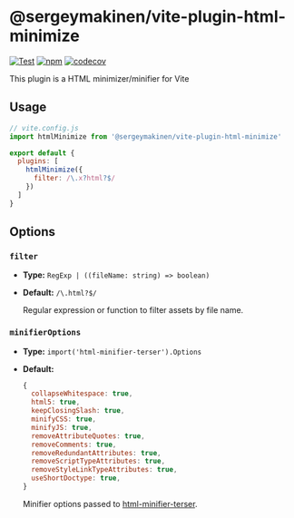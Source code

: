 # @sergeymakinen/vite-plugin-html-minimize

[![Test](https://github.com/sergeymakinen/vite-plugin-html-minimize/actions/workflows/test.yml/badge.svg)](https://github.com/sergeymakinen/vite-plugin-html-minimize/actions/workflows/test.yml)
[![npm](https://img.shields.io/npm/v/@sergeymakinen/vite-plugin-html-minimize)](https://www.npmjs.com/package/@sergeymakinen/vite-plugin-html-minimize)
[![codecov](https://codecov.io/gh/sergeymakinen/vite-plugin-html-minimize/branch/main/graph/badge.svg)](https://codecov.io/gh/sergeymakinen/vite-plugin-html-minimize)

This plugin is a HTML minimizer/minifier for Vite

## Usage

```js
// vite.config.js
import htmlMinimize from '@sergeymakinen/vite-plugin-html-minimize'

export default {
  plugins: [
    htmlMinimize({
      filter: /\.x?html?$/
    })
  ]
}
```

## Options

### `filter`

- **Type:** `RegExp | ((fileName: string) => boolean)`
- **Default:** `/\.html?$/`

  Regular expression or function to filter assets by file name.

### `minifierOptions`

- **Type:** `import('html-minifier-terser').Options`
- **Default:**
  ```js
  {
    collapseWhitespace: true,
    html5: true,
    keepClosingSlash: true,
    minifyCSS: true,
    minifyJS: true,
    removeAttributeQuotes: true,
    removeComments: true,
    removeRedundantAttributes: true,
    removeScriptTypeAttributes: true,
    removeStyleLinkTypeAttributes: true,
    useShortDoctype: true,
  }
  ```

  Minifier options passed to [html-minifier-terser](https://github.com/terser/html-minifier-terser#options-quick-reference).
